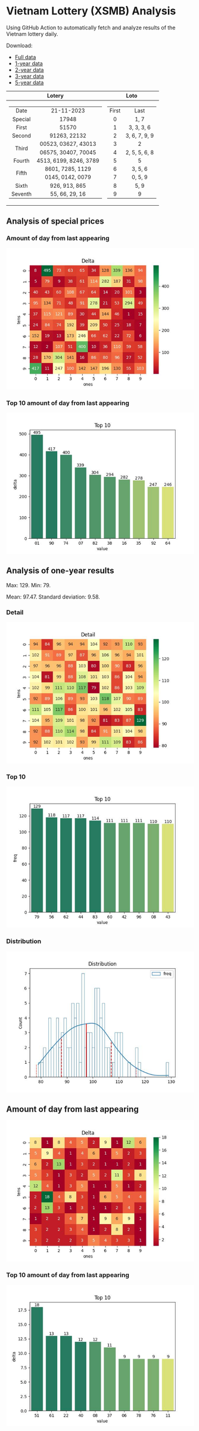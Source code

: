 # Vietnam Lottery (XSMB) Analysis

Using GitHub Action to automatically fetch and analyze results of the Vietnam lottery daily.

Download:

* [Full data](https://raw.githubusercontent.com/khiemdoan/vietnam-lottery-xsmb-analysis/main/results/xsmb.csv)
* [1-year data](https://raw.githubusercontent.com/khiemdoan/vietnam-lottery-xsmb-analysis/main/results/xsmb_1_year.csv)
* [2-year data](https://raw.githubusercontent.com/khiemdoan/vietnam-lottery-xsmb-analysis/main/results/xsmb_2_year.csv)
* [3-year data](https://raw.githubusercontent.com/khiemdoan/vietnam-lottery-xsmb-analysis/main/results/xsmb_3_year.csv)
* [5-year data](https://raw.githubusercontent.com/khiemdoan/vietnam-lottery-xsmb-analysis/main/results/xsmb_5_year.csv)

| Lotery      | Loto |
| :-----------: | :-----------: |
| <table><tr><td>Date</td><td>21-11-2023</td></tr><tr><td>Special</td><td>17948</td></tr><tr><td>First</td><td>51570</td></tr><tr><td>Second</td><td>91263, 22132</td></tr><tr><td rowspan="2">Third</td><td>00523, 03627, 43013</td></tr><tr><td>06575, 30407, 70045</td></tr><tr><td>Fourth</td><td>4513, 6199, 8246, 3789</td></tr><tr><td rowspan="2">Fifth</td><td>8601, 7285, 1129</td></tr><tr><td>0145, 0142, 0079</td></tr><tr><td>Sixth</td><td>926, 913, 865</td></tr><tr><td>Seventh</td><td>55, 66, 29, 16</td></tr></table> | <table><tr><td>First</td><td>Last</td></tr><tr><td>0</td><td>1, 7</td></tr><tr><td>1</td><td>3, 3, 3, 6</td></tr><tr><td>2</td><td>3, 6, 7, 9, 9</td></tr><tr><td>3</td><td>2</td></tr><tr><td>4</td><td>2, 5, 5, 6, 8</td></tr><tr><td>5</td><td>5</td></tr><tr><td>6</td><td>3, 5, 6</td></tr><tr><td>7</td><td>0, 5, 9</td></tr><tr><td>8</td><td>5, 9</td></tr><tr><td>9</td><td>9</td></tr></table> |


<h2>Analysis of special prices</h2>

<h3>Amount of day from last appearing</h3>

![Delta](images/special_delta.jpg)

<h3>Top 10 amount of day from last appearing</h3>

![Delta top 10](images/special_delta_top_10.jpg)

<h2>Analysis of one-year results</h2>

Max: 129. Min: 79.

Mean: 97.47. Standard deviation: 9.58.

<h3>Detail</h3>

![Detail](images/heatmap.jpg)

<h3>Top 10</h3>

![Top 10](images/top-10.jpg)

<h3>Distribution</h3>

![Distribution](images/distribution.jpg)

<h2>Amount of day from last appearing</h2>

![Delta](images/delta.jpg)

<h3>Top 10 amount of day from last appearing</h3>

![Delta top 10](images/delta_top_10.jpg)